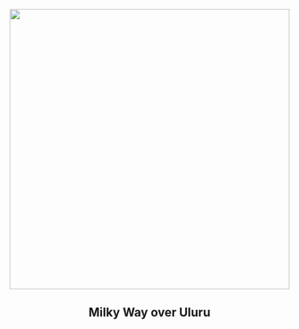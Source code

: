 
<p align="center"><img src="https://apod.nasa.gov/apod/image/2407/UluruMilkyWay_Inwood_960.jpg" width="500" height="500"></p>
<h2 align="center"> Milky Way over Uluru </h2>
